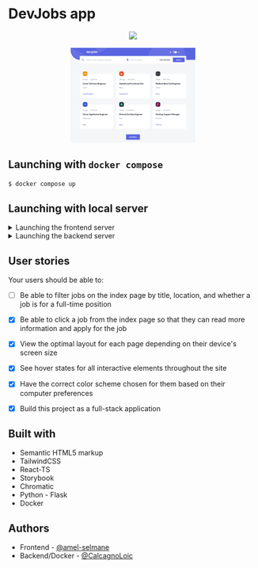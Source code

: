 # DevJobs app

<p align="center">
  <a href="https://skillicons.dev">
    <img src="https://skillicons.dev/icons?i=ts,react,tailwind,python,flask,docker,vite" />
  </a>
</p>

<p align="center">
   <img src="frontend/public/assets/img/readme.png" width="50%">
</p>


## Launching with `docker compose`

```cmd
$ docker compose up
```

## Launching with local server

<details><summary>Launching the frontend server</summary>

Position yourself in the `frontend` folder before starting and launch Docker. 

```cmd
$ npm i

$ npm run dev
```
</details>

<details><summary>Launching the backend server</summary>

Position yourself in the `backend` folder before starting and launch Docker.

### Virtual environment installation and activation

**Warning**, for *MacOS*, the second command line may be different

```cmd
$ python -m venv env

// Windows
$ source env/Scripts/activate
// Mac
$ source env/bin/activate
```

### Package installation

```cmd
$ pip install -r requirements.txt
```

If a new installation is made in the virtual environment, don't forget to run 

```cmd
$ pip freeze > requirements.txt
```

### Launch local server

```cmd
python app.py
```
</details>

## User stories

Your users should be able to:

- [ ] Be able to filter jobs on the index page by title, location, and whether a job is for a full-time position
- [x] Be able to click a job from the index page so that they can read more information and apply for the job
- [x] View the optimal layout for each page depending on their device's screen size
- [x] See hover states for all interactive elements throughout the site
- [x] Have the correct color scheme chosen for them based on their computer preferences
- [x] Build this project as a full-stack application


## Built with

- Semantic HTML5 markup
- TailwindCSS
- React-TS
- Storybook
- Chromatic
- Python - Flask
- Docker

## Authors

- Frontend - [@amel-selmane ](https://github.com/amel-selmane)
- Backend/Docker - [@CalcagnoLoic](https://github.com/CalcagnoLoic)